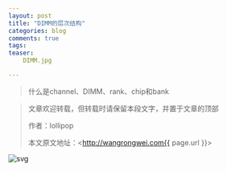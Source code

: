 ```yaml
---
layout: post
title: "DIMM的层次结构"
categories: blog
comments: true
tags: 
teaser:
    DIMM.jpg

---
```


> 什么是channel、DIMM、rank、chip和bank

> 文章欢迎转载，但转载时请保留本段文字，并置于文章的顶部
>
> 作者：lollipop
>
> 本文原文地址：<http://wangrongwei.com{{ page.url }}>



![svg](http://wangrongwei.com/images/DIMM-structure.svg)

